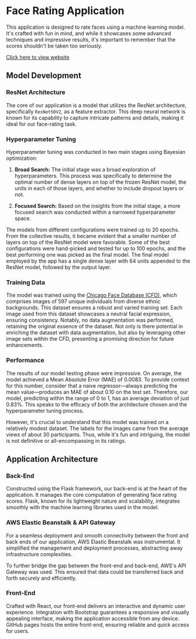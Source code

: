 # Face Rating Application

This application is designed to rate faces using a machine learning model. It's crafted with fun in mind, and while it showcases some advanced techniques and impressive results, it's important to remember that the scores shouldn't be taken too seriously.
 
[Click here to view website](https://samueltesfai.github.io/face-rater)

## Model Development

### ResNet Architecture

The core of our application is a model that utilizes the ResNet architecture, specifically `ResNet50V2`, as a feature extractor. This deep neural network is known for its capability to capture intricate patterns and details, making it ideal for our face-rating task.

### Hyperparameter Tuning

Hyperparameter tuning was conducted in two main stages using Bayesian optimization:

1. **Broad Search:** The initial stage was a broad exploration of hyperparameters. This process was specifically to determine the optimal number of dense layers on top of the frozen ResNet model, the units in each of those layers, and whether to include dropout layers or not.
  
2. **Focused Search:** Based on the insights from the initial stage, a more focused search was conducted within a narrowed hyperparameter space.

The models from different configurations were trained up to 20 epochs. From the collective results, it became evident that a smaller number of layers on top of the ResNet model were favorable. Some of the best configurations were hand-picked and tested for up to 100 epochs, and the best performing one was picked as the final model. The final model employed by the app has a single dense layer with 64 units appended to the ResNet model, followed by the output layer.

### Training Data

The model was trained using the [Chicago Face Database (CFD)](https://www.chicagofaces.org/), which comprises images of 597 unique individuals from diverse ethnic backgrounds. This dataset ensures a robust and varied training set. Each image used from this dataset showcases a neutral facial expression, ensuring consistency. Notably, no data augmentation was performed, retaining the original essence of the dataset. Not only is there potential in enriching the dataset with data augmentation, but also by leveraging other image sets within the CFD, presenting a promising direction for future enhancements.

### Performance

The results of our model testing phase were impressive. On average, the model achieved a Mean Absolute Error (MAE) of 0.0083. To provide context for this number, consider that a naive regressor—always predicting the mean value—produces an MAE of about 0.10 on the test set. Therefore, our model, predicting within the range of 0 to 1, has an average deviation of just 0.83%. This speaks to the efficacy of both the architecture chosen and the hyperparameter tuning process.

However, it's crucial to understand that this model was trained on a relatively modest dataset. The labels for the images came from the average views of about 30 participants. Thus, while it's fun and intriguing, the model is not definitive or all-encompassing in its ratings.

## Application Architecture

### Back-End

Constructed using the Flask framework, our back-end is at the heart of the application. It manages the core computation of generating face rating scores. Flask, known for its lightweight nature and scalability, integrates smoothly with the machine learning libraries used in the model.

### AWS Elastic Beanstalk & API Gateway

For a seamless deployment and smooth connectivity between the front and back ends of our application, AWS Elastic Beanstalk was instrumental. It simplified the management and deployment processes, abstracting away infrastructure complexities.

To further bridge the gap between the front-end and back-end, AWS's API Gateway was used. This ensured that data could be transferred back and forth securely and efficiently.

### Front-End

Crafted with React, our front-end delivers an interactive and dynamic user experience. Integration with Bootstrap guarantees a responsive and visually appealing interface, making the application accessible from any device. GitHub pages hosts the entire front-end, ensuring reliable and quick access for users.